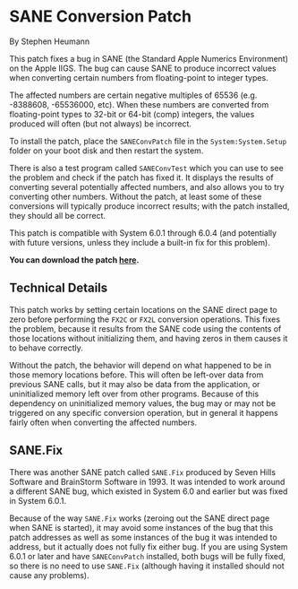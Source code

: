 SANE Conversion Patch
=====================

By Stephen Heumann

This patch fixes a bug in SANE (the Standard Apple Numerics Environment) on the Apple IIGS. The bug can cause SANE to produce incorrect values when converting certain numbers from floating-point to integer types.

The affected numbers are certain negative multiples of 65536 (e.g. -8388608, -65536000, etc). When these numbers are converted from floating-point types to 32-bit or 64-bit (comp) integers, the values produced will often (but not always) be incorrect.

To install the patch, place the `SANEConvPatch` file in the `System:System.Setup` folder on your boot disk and then restart the system.

There is also a test program called `SANEConvTest` which you can use to see the problem and check if the patch has fixed it. It displays the results of converting several potentially affected numbers, and also allows you to try converting other numbers. Without the patch, at least some of these conversions will typically produce incorrect results; with the patch installed, they should all be correct.

This patch is compatible with System 6.0.1 through 6.0.4 (and potentially with future versions, unless they include a built-in fix for this problem).

__You can download the patch [here](https://github.com/sheumann/SANEConvPatch/releases/download/v1.0/SANEConvPch.shk).__


Technical Details
-----------------

This patch works by setting certain locations on the SANE direct page to zero before performing the `FX2C` or `FX2L` conversion operations. This fixes the problem, because it results from the SANE code using the contents of those locations without initializing them, and having zeros in them causes it to behave correctly.

Without the patch, the behavior will depend on what happened to be in those memory locations before. This will often be left-over data from previous SANE calls, but it may also be data from the application, or uninitialized memory left over from other programs. Because of this dependency on uninitialized memory values, the bug may or may not be triggered on any specific conversion operation, but in general it happens fairly often when converting the affected numbers.


SANE.Fix
--------

There was another SANE patch called `SANE.Fix` produced by Seven Hills Software and BrainStorm Software in 1993. It was intended to work around a different SANE bug, which existed in System 6.0 and earlier but was fixed in System 6.0.1.

Because of the way `SANE.Fix` works (zeroing out the SANE direct page when SANE is started), it may avoid some instances of the bug that this patch addresses as well as some instances of the bug it was intended to address, but it actually does not fully fix either bug. If you are using System 6.0.1 or later and have `SANEConvPatch` installed, both bugs will be fully fixed, so there is no need to use `SANE.Fix` (although having it installed should not cause any problems).
